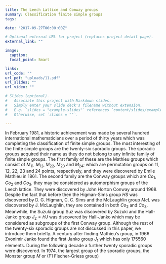 ```yaml
---
title: The Leech Lattice and Conway groups
summary: Classification finite simple groups  
tags:

date: "2017-09-27T00:00:00Z"

# Optional external URL for project (replaces project detail page).
external_link: ""

image:
  caption: 
  focal_point: Smart

links:
url_code: ""
url_pdf: "uploads/11.pdf"
url_slides: ""
url_video: ""

# Slides (optional).
#   Associate this project with Markdown slides.
#   Simply enter your slide deck's filename without extension.
#   E.g. `slides = "example-slides"` references `content/slides/example-slides.md`.
#   Otherwise, set `slides = ""`.

---
```


In February 1981, a historic achievement was made by several hundred international mathematicians over a period of thirty years which was completing the 
classification of finite simple groups. The most interesting of the finite simple groups are the twenty-six sporadic groups. The sporadic groups acquired 
their name as they do not belong to any infinite family of finite simple groups. The first family of these are the Mathieu groups which consist of $M_{11}$, 
$M_{12}$, $M_{22}$, $M_{23}$ and $M_{24}$; which are permutation groups on 11, 12, 22, 23 and 24 points, respectively, and they were discovered by 
Emile Mathieu in 1861. The second family are the Conway groups which are $Co_1$, $Co_2$ and $Co_3$, they may be considered 
as automorphism groups of the Leech lattice. They were discovered by John Horton Conway around 1968. Despite the fact that before then the Higman-Sims 
group $HS$ was discovered by D. G. Higman, C. C. Sims and the McLaughlin group $McL$ was discovered by J. McLaughlin, 
they are contained in both $Co_2$ and $Co_3$. Meanwhile, the Suzuki group Suz  was discovered by Suzuki and the Hall-Janko group $J_2= HJ$
 was discovered by Hall-Janko which may be considered as subgroups of the first Conway group. Although the rest of the twenty-six sporadic
 groups are not discussed in this paper, we introduce them briefly. A century after finding Mathieu’s group, in 1966 Zvonimir Janko found the first Janko group $J_1$ 
 which has only 175560 elements. During the following decade a further twenty sporadic groups were discovered. In 1974, the largest group 
 of the sporadic groups, the Monster group $M$ or (F1 Fischer-Griess group)